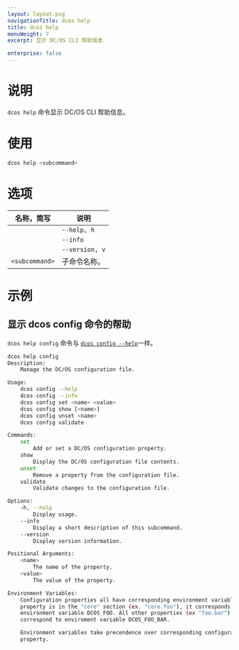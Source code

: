 ```yaml
---
layout: layout.pug
navigationTitle: dcos help
title: dcos help
menuWeight: 7
excerpt: 显示 DC/OS CLI 帮助信息

enterprise: false
---
```


# 说明
`dcos help` 命令显示 DC/OS CLI 帮助信息。

# 使用

```bash
dcos help <subcommand>
```

# 选项

| 名称，简写 | 说明 |
|---------|-------------|
| | `--help, h` | 显示使用情况。|
| | `--info` | 显示此子命令的简短说明。|
| | `--version, v` | 显示版本信息。 |
| `<subcommand>` | 子命令名称。|

# 示例

## 显示 dcos config 命令的帮助

`dcos help config` 命令与 [`dcos config --help`](/1.11/cli/command-reference/dcos-config/)一样。

```bash
dcos help config
Description:
    Manage the DC/OS configuration file.

Usage:
    dcos config --help
    dcos config --info
    dcos config set <name> <value>
    dcos config show [<name>]
    dcos config unset <name>
    dcos config validate

Commands:
    set
        Add or set a DC/OS configuration property.
    show
        Display the DC/OS configuration file contents.
    unset
        Remove a property from the configuration file.
    validate
        Validate changes to the configuration file.

Options:
    -h, --help
        Display usage.
    --info
        Display a short description of this subcommand.
    --version
        Display version information.

Positional Arguments:
    <name>
        The name of the property.
    <value>
        The value of the property.

Environment Variables:
    Configuration properties all have corresponding environment variables. If a
    property is in the "core" section (ex. "core.foo"), it corresponds to
    environment variable DCOS_FOO. All other properties (ex "foo.bar")
    correspond to enviroment variable DCOS_FOO_BAR.

    Environment variables take precendence over corresponding configuration
    property.
```

